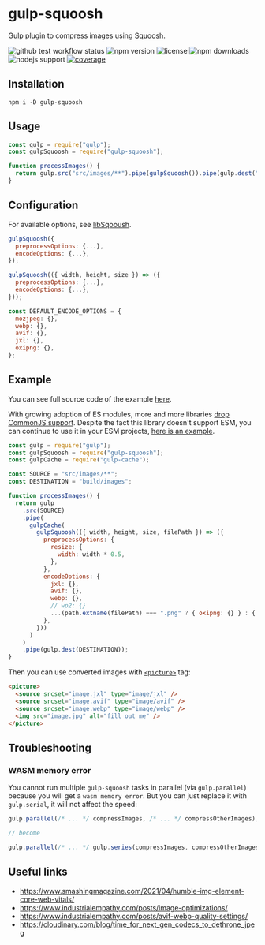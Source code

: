 # gulp-squoosh

Gulp plugin to compress images using [Squoosh](https://github.com/GoogleChromeLabs/squoosh).

![github `test` workflow status](https://github.com/chenaski/gulp-squoosh/actions/workflows/test.yml/badge.svg)
![npm version](https://img.shields.io/npm/v/gulp-squoosh)
![license](https://img.shields.io/npm/l/gulp-squoosh)
![npm downloads](https://img.shields.io/npm/dm/gulp-squoosh)
![nodejs support](https://img.shields.io/node/v/gulp-squoosh)
[![coverage](https://coveralls.io/repos/github/chenaski/gulp-squoosh/badge.svg?branch=main)](https://coveralls.io/github/chenaski/gulp-squoosh?branch=main)

## Installation

```
npm i -D gulp-squoosh
```

## Usage

```js
const gulp = require("gulp");
const gulpSquoosh = require("gulp-squoosh");

function processImages() {
  return gulp.src("src/images/**").pipe(gulpSquoosh()).pipe(gulp.dest("dist/images"));
}
```

## Configuration

For available options, see [libSqooush](https://github.com/GoogleChromeLabs/squoosh/blob/dev/libsquoosh/README.md).

```js
gulpSquoosh({
  preprocessOptions: {...},
  encodeOptions: {...},
});

gulpSquoosh(({ width, height, size }) => ({
  preprocessOptions: {...},
  encodeOptions: {...},
}));
```

```js
const DEFAULT_ENCODE_OPTIONS = {
  mozjpeg: {},
  webp: {},
  avif: {},
  jxl: {},
  oxipng: {},
};
```

## Example

You can see full source code of the example [here](example/cjs/gulpfile.js).

With growing adoption of ES modules, more and more libraries [drop CommonJS support](https://gist.github.com/sindresorhus/a39789f98801d908bbc7ff3ecc99d99c).
Despite the fact this library doesn't support ESM, you can continue to use it in your ESM projects,
[here is an example](example/esm/gulpfile.js).

```js
const gulp = require("gulp");
const gulpSquoosh = require("gulp-squoosh");
const gulpCache = require("gulp-cache");

const SOURCE = "src/images/**";
const DESTINATION = "build/images";

function processImages() {
  return gulp
    .src(SOURCE)
    .pipe(
      gulpCache(
        gulpSquoosh(({ width, height, size, filePath }) => ({
          preprocessOptions: {
            resize: {
              width: width * 0.5,
            },
          },
          encodeOptions: {
            jxl: {},
            avif: {},
            webp: {},
            // wp2: {}
            ...(path.extname(filePath) === ".png" ? { oxipng: {} } : { mozjpeg: {} }),
          },
        }))
      )
    )
    .pipe(gulp.dest(DESTINATION));
}
```

Then you can use converted images with [`<picture>`](https://web.dev/learn/design/picture-element/) tag:

```html
<picture>
  <source srcset="image.jxl" type="image/jxl" />
  <source srcset="image.avif" type="image/avif" />
  <source srcset="image.webp" type="image/webp" />
  <img src="image.jpg" alt="fill out me" />
</picture>
```

## Troubleshooting

### WASM memory error

You cannot run multiple `gulp-squoosh` tasks in parallel (via `gulp.parallel`) because you will get a `wasm memory error`.
But you can just replace it with `gulp.serial`, it will not affect the speed:

```js
gulp.parallel(/* ... */ compressImages, /* ... */ compressOtherImages);

// become

gulp.parallel(/* ... */ gulp.series(compressImages, compressOtherImages) /* ... */);
```

## Useful links

- https://www.smashingmagazine.com/2021/04/humble-img-element-core-web-vitals/
- https://www.industrialempathy.com/posts/image-optimizations/
- https://www.industrialempathy.com/posts/avif-webp-quality-settings/
- https://cloudinary.com/blog/time_for_next_gen_codecs_to_dethrone_jpeg
